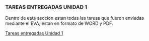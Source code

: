### TAREAS ENTREGADAS UNIDAD 1

Dentro de esta seccion estan todas las tareas que fueron enviadas mediante el EVA, estan en formato de WORD y PDF.

[Tareas entregadas Unidad 1](https://drive.google.com/drive/folders/1PBthacOLDEOebhdBG0KFcmMk6DMk5u7D?usp=sharing)



